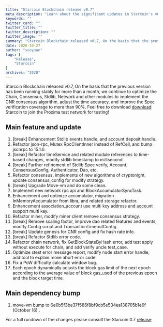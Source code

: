 ```yaml
---
title: "Starcoin Blockchain release v0.7"
meta_description: "Learn about the significant updates in Starcoin's v0.7 version, focusing on scalability and security with Move."
keywords: ""
twitter_card: ""
twitter_title: ""
twitter_description: ""
twitter_image: ""
summary: "Starcoin Blockchain released v0.7, On the basis that the previous version has been running stably for more than a month, we continue to optimize the Chain, Consensus, Stdlib, Network and other modules to implement the CNR consensus algorithm, adjust the time accuracy, and improve the Spec verification coverage to more than 90%. Feel free to download Starcoin to join the Proxima test network for testing!"
date: 2020-10-27
author: "suoyuan"
tags: [
    "Release",
    "Starcoin"
]
archives: "2020"
---
```


Starcoin Blockchain released v0.7, On the basis that the previous version has been running stably for more than a month, we continue to optimize the Chain, Consensus, Stdlib, Network and other modules to implement the CNR consensus algorithm, adjust the time accuracy, and improve the Spec verification coverage to more than 90%. Feel free to download [download](https://github.com/starcoinorg/starcoin/releases/) Starcoin to join the Proxima test network for testing!

## Main feature and update

1. [break] Enhancement Stdlib events handle, and account deposit handle.
2.  Refactor json-rpc, Mutex RpcClientInner instead of RefCell, and bump jsonrpc to 15.1.0.
3. [break] Refactor timeService and related module references to time-based changes, modify stdlib timestamp to millisecond.
4. [break] Further refinement of Stdlib Spec verify, Account, ConsensusConfig, Authenticator, Dao, etc.
5. Refactor consensus, implements of new algorithms of cryptonight, update consensus_config for modify strategy.
6. [break] Upgrade Move-vm and do some clean.
7. Implement new network rpc api and BlockAccumulatorSyncTask.
8. Enhancement and optimize accumulator, migration InMemoryAccumulator from libra, and related storage refactor.
9. Enhancement association_account use multi key address and account support multi key.
10. Refactor miner,  modify miner client remove consensus strategy.
11. [break] Remove scaling factor, improve dao related features and events, modify Config script and TransactionTimeoutConfig.   
12. [break] Update genesis for CNR config and fix hash rate info.
13. [break] Refactor Stdlib error code.
14. Refactor chain network, fix GetBlockStateByHash error, add test apply without execute for chain, and add verify uncle test_case.
15. Optimize stest error message report, modify node start error handle, add tool to explain move abort error code.
16. Fix a PoW difficulty calculate window bug.
17. Each epoch dynamically adjusts the block gas limit of the next epoch according to the average value of block gas_used of the previous epoch and the block target time.

## Main dependency bump

1. move-vm bump to 6e0b5f3be37f586f8bf9cb5e534ea138705b1e6f (October 16) .

For a full rundown of the changes please consult the Starcoin 0.7 [release](https://github.com/starcoinorg/starcoin/releases/tag/v0.7.0)
